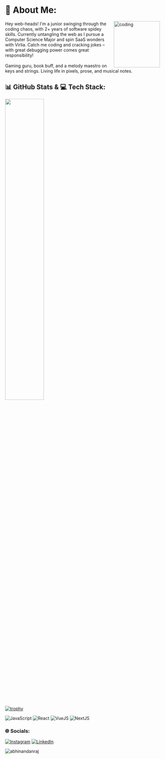 

# 💫 About Me:
<img align="right" alt="coding" width="150" src="https://media0.giphy.com/media/v1.Y2lkPTc5MGI3NjExeDlvZnBrOHZ0dGFpeG95ODU1czMyN3Zhb3R5amp2ZXJwbzFjb3VxaCZlcD12MV9pbnRlcm5hbF9naWZfYnlfaWQmY3Q9cw/nMy8HTFQRWpudNwbxQ/giphy.webp">
Hey web-heads! I'm a junior swinging through the coding chaos, with 2+ years of software spidey skills. Currently untangling the web as I pursue a Computer Science Major and spin SaaS wonders with Virlia. Catch me coding and cracking jokes – with great debugging power comes great responsibility!<br><br>Gaming guru, book buff, and a melody maestro on keys and strings. Living life in pixels, prose, and musical notes.

## 📊 GitHub Stats & 💻 Tech Stack:
 <img width="50%" src="https://streak-stats.demolab.com?user=MonyVannn&theme=dark&exclude_days=Sun%2CSat"></a>
<br></br>
[![trophy](https://github-profile-trophy.vercel.app/?username=MonyVannn&theme=onedark)](https://github.com/ryo-ma/github-profile-trophy)
 
![JavaScript](https://img.shields.io/badge/javascript-%23323330.svg?style=for-the-badge&logo=javascript&logoColor=%23F7DF1E) ![React](https://img.shields.io/badge/react-%2320232a.svg?style=for-the-badge&logo=react&logoColor=%2361DAFB) ![VueJS](https://img.shields.io/badge/Vue.js-35495E?style=for-the-badge&logo=vuedotjs&logoColor=4FC08D) ![NextJS](https://img.shields.io/badge/next.js-000000?style=for-the-badge&logo=nextdotjs&logoColor=white) 
### 🌐 Socials:
[![Instagram](https://img.shields.io/badge/Instagram-%23E4405F.svg?logo=Instagram&logoColor=white)](https://instagram.com/_monyvann_) [![LinkedIn](https://img.shields.io/badge/LinkedIn-%230077B5.svg?logo=linkedin&logoColor=white)](https://linkedin.com/in/Monyvann_Men) 
<p> <img src="https://komarev.com/ghpvc/?username=MonyVannn&label=Visitors&color=0088cc&style=flat-square" alt="abhinandanraj" />
